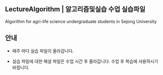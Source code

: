 ## LectureAlgorithm | 알고리즘및실습 수업 실습파일

Algorithm for agri-life science undergraduate students in Sejong University


## 안내

* 매주 마다 실습 파일이 올라갑니다.

* 실습 파일에 대한 해설 파일은 수업 시간 후 올라갑니다. 수업 후 복습에 사용하시기 바랍니다.

